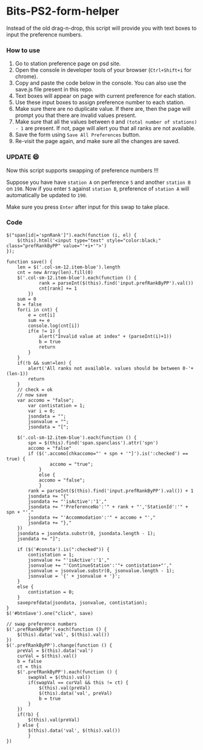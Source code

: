# Bits-PS2-form-helper

Instead of the old drag-n-drop, this script will provide you with text boxes to input the preference numbers.


### How to use
  1. Go to station preference page on psd site.
  1. Open the console in developer tools of your browser (`Ctrl+Shift+i` for chrome).
  1. Copy and paste the code below in the console. You can also use the save.js file present in this repo.
  1. Text boxes will appear on page with current preference for each station.
  1. Use these input boxes to assign preference number to each station.
  1. Make sure there are no duplicate value. If there are, then the page will prompt you that there are 
  	invalid values present.
  1. Make sure that all the values between `0` and `(total number of stations) - 1` are present. If not, page 
  	will alert you that all ranks are not available.
  1. Save the form using `Save All Preferences` button.
  1. Re-visit the page again, and make sure all the changes are saved.


### UPDATE :smile:
Now this script supports swapping of preference numbers !!!

Suppose you have have `station A` on perference `5` and another `station B` on `190`. Now if you enter
`5` against `station B`, preference of `station A` will automatically be updated to `190`.

Make sure you press `Enter` after input for this swap to take place.


### Code
```
$("span[id|='spnRank']").each(function (i, el) {
	$(this).html('<input type="text" style="color:black;" class="prefRankByPP" value="'+i+'">')
});

function save() {
	len = $('.col-sm-12.item-blue').length
	cnt = new Array(len).fill(0)
	$('.col-sm-12.item-blue').each(function () {
			rank = parseInt($(this).find('input.prefRankByPP').val())
			cnt[rank] += 1
		})
	sum = 0
	b = false
	for(i in cnt) {
		e = cnt[i]
		sum += e
		console.log(cnt[i])
		if(e != 1) {
			alert("Invalid value at index" + (parseInt(i)+1))
			b = true
			return
	    }
	}
	if(!b && sum!=len) {
		alert('All ranks not available. values should be between 0-'+(len-1))
		return
	}
	// check = ok
	// now save
	var accomo = "false";
		var contistation = 1;
		var i = 0;
		jsondata = "";
		jsonvalue = "";
		jsondata = "[";

	$('.col-sm-12.item-blue').each(function () {
		spn = $(this).find('span.spanclass').attr('spn')
		accomo = "false"
		if ($('.accomo[chkaccomo="' + spn + '"]').is(':checked') == true) {
	    		accomo = "true";
	    	}
	    	else {
			accomo = "false";
	    	}
		rank = parseInt($(this).find('input.prefRankByPP').val()) + 1
		jsondata += "{"
		jsondata += "'isActive':'1',"
		jsondata += "'PreferenceNo':'" + rank + "','StationId':'" + spn + "',"
		jsondata += "'Accommodation':'" + accomo + "',"
		jsondata += "},"
	})
	jsondata = jsondata.substr(0, jsondata.length - 1);
	jsondata += "]";

	if ($('#consta').is(":checked")) {
	    contistation = 1;
	    jsonvalue += "'isActive':'1',"
	    jsonvalue += "'ContinueStation':'"+ contistation+"',"
	    jsonvalue = jsonvalue.substr(0, jsonvalue.length - 1);
	    jsonvalue = '{' + jsonvalue + '}';
	}
	else {
	    contistation = 0;
	}
	saveprefdata(jsondata, jsonvalue, contistation);
}
$('#btnSave').one("click", save)

// swap preference numbers
$('.prefRankByPP').each(function () {
	$(this).data('val', $(this).val())
})
$('.prefRankByPP').change(function () {
	preVal = $(this).data('val')
	curVal = $(this).val()
	b = false
	ct = this
	$('.prefRankByPP').each(function () {
		swapVal = $(this).val()
		if(swapVal == curVal && this != ct) {
			$(this).val(preVal)
			$(this).data('val', preVal)
			b = true
		}
	})
	if(!b) {
		$(this).val(preVal)
	} else {
		$(this).data('val', $(this).val())
    	}
})

```
